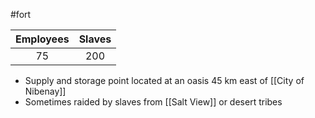#fort 

| Employees | Slaves |
| :-: | :-: |
| 75 | 200 |

- Supply and storage point located at an oasis 45 km east of [[City of Nibenay]]
- Sometimes raided by slaves from [[Salt View]] or desert tribes